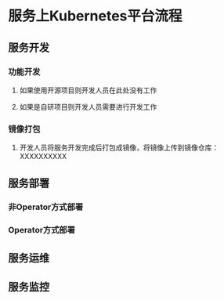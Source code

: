 # 服务上Kubernetes平台流程

## 服务开发

### 功能开发

1. 如果使用开源项目则开发人员在此处没有工作

2. 如果是自研项目则开发人员需要进行开发工作

### 镜像打包

1. 开发人员将服务开发完成后打包成镜像，将镜像上传到镜像仓库：XXXXXXXXXX

## 服务部署

### 非Operator方式部署

### Operator方式部署

## 服务运维

## 服务监控
